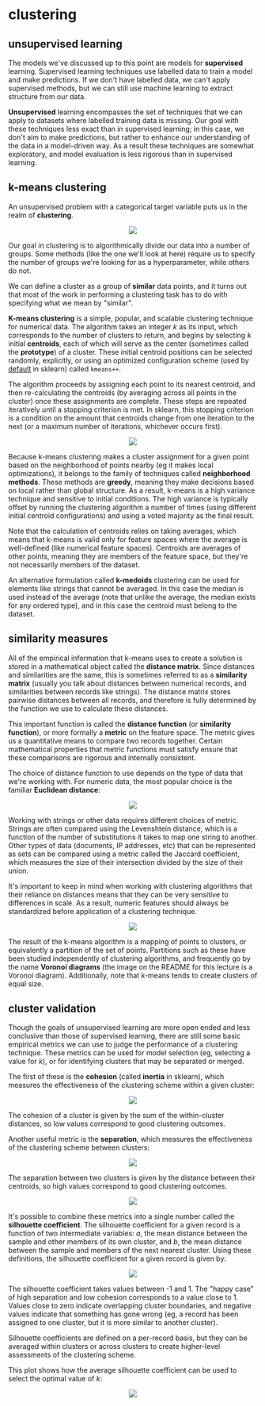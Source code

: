 <!-- author: Jason Dolatshahi -->

# clustering

## unsupervised learning

The models we've discussed up to this point are models for **supervised**
learning. Supervised learning techniques use labelled data to train a model and
make predictions. If we don't have labelled data, we can't apply supervised
methods, but we can still use machine learning to extract structure from our
data.

**Unsupervised** learning encompasses the set of techniques that we can apply
to datasets where labelled training data is missing. Our goal with these
techniques less exact than in supervised learning; in this case, we don't aim
to make predictions, but rather to enhance our understanding of the data in a 
model-driven way. As a result these techniques are somewhat exploratory, and
model evaluation is less rigorous than in supervised learning.

## k-means clustering

An unsupervised problem with a categorical target variable puts us in the realm
of **clustering**.

<p align="center">
<img src="../images/table.png">

Our goal in clustering is to algorithmically divide our data into a number of
groups. Some methods (like the one we'll look at here) require us to specify
the number of groups we're looking for as a hyperparameter, while others do not.

We can define a cluster as a group of **similar** data points, and it turns out
that most of the work in performing a clustering task has to do with specifying
what we mean by "similar".

**K-means clustering** is a simple, popular, and scalable clustering technique
for numerical data. The algorithm takes an integer *k* as its input, which
corresponds to the number of clusters to return, and begins by selecting *k*
initial **centroids**, each of which will serve as the center (sometimes called
the **prototype**) of a cluster. These initial centroid positions can be selected
randomly, explicitly, or using an optimized configuration scheme (used by
[default](http://scikit-learn.org/stable/modules/generated/sklearn.cluster.KMeans.html)
in sklearn) called `kmeans++`.

The algorithm proceeds by assigning each point to its nearest centroid, and then
re-calculating the centroids (by averaging across all points in the cluster) once
these assignments are complete. These steps are repeated iteratively until a stopping
criterion is met. In sklearn, this stopping criterion is a condition on the amount
that centroids change from one iteration to the next (or a maximum number of
iterations, whichever occurs first).

<p align="center">
<img src="../images/kmeans_iters.png">

Because k-means clustering makes a cluster assignment for a given point based on
the neighborhood of points nearby (eg it makes local optimizations), it belongs
to the family of techniques called **neighborhood methods**. These methods are
**greedy**, meaning they make decisions based on local rather than global
structure. As a result, k-means is a high variance technique and sensitive to
initial conditions. The high variance is typically offset by running the
clustering algorithm a number of times (using different initial centroid
configurations) and using a voted majority as the final result.

Note that the calculation of centroids relies on taking averages, which means
that k-means is valid only for feature spaces where the average is
well-defined (like numerical feature spaces). Centroids are averages of other
points, meaning they are members of the feature space, but they're not
necessarily members of the dataset.

An alternative formulation called **k-medoids** clustering can be used for
elements like strings that cannot be averaged. In this case the median is used
instead of the average (note that unlike the average, the median exists for any
ordered type), and in this case the centroid must belong to the dataset.

## similarity measures

All of the empirical information that k-means uses to create a solution is
stored in a mathematical object called the **distance matrix**. Since distances
and similarities are the same, this is sometimes referred to as a
**similarity matrix** (usually you talk about distances between numerical
records, and similarities between records like strings). The distance matrix
stores pairwise distances between all records, and therefore is fully
determined by the function we use to calculate these distances.

This important function is called the **distance function** (or **similarity
function**), or more formally a **metric** on the feature space. The metric gives
us a quantitative means to compare two records together. Certain mathematical
properties that metric functions must satisfy ensure that these comparisons are
rigorous and internally consistent.

The choice of distance function to use depends on the type of data that we're
working with. For numeric data, the most popular choice is the familiar
**Euclidean distance**:

<p align="center">
<img src="../images/euclidean.png">

Working with strings or other data requires different choices of metric.
Strings are often compared using the Levenshtein distance, which is a function
of the number of substitutions it takes to map one string to another. Other
types of data (documents, IP addresses, etc) that can be represented as sets
can be compared using a metric called the Jaccard coefficient, which measures
the size of their intersection divided by the size of their union.

It's important to keep in mind when working with clustering algorithms that
their reliance on distances means that they can be very sensitive to
differences in scale. As a result, numeric features should always be
standardized before application of a clustering technique.

<p align="center">
<img src="../images/clust_scale.png">

The result of the k-means algorithm is a mapping of points to clusters, or
equivalently a partition of the set of points. Partitions such as these have
been studied independently of clustering algorithms, and frequently go by the
name **Voronoi diagrams** (the image on the README for this lecture is a
Voronoi diagram). Additionally, note that k-means tends to create clusters
of equal size.

## cluster validation

Though the goals of unsupervised learning are more open ended and less
conclusive than those of supervised learning, there are still some basic
empirical metrics we can use to judge the performance of a clustering
technique. These metrics can be used for model selection (eg, selecting a value
for *k*), or for identifying clusters that may be separated or merged.

The first of these is the **cohesion** (called **inertia** in sklearn), which
measures the effectiveness of the clustering scheme within a given cluster:

<p align="center">
<img src="../images/cohesion.png">

The cohesion of a cluster is given by the sum of the within-cluster distances,
so low values correspond to good clustering outcomes.

Another useful metric is the **separation**, which measures the effectiveness
of the clustering scheme between clusters:

<p align="center">
<img src="../images/separation.png">

The separation between two clusters is given by the distance between their
centroids, so high values correspond to good clustering outcomes.

<p align="center">
<img src="../images/cluster_validation.png">

It's possible to combine these metrics into a single number called the
**silhouette coefficient**. The silhouette coefficient for a given record is a
function of two intermediate variables: *a*, the mean distance between the
sample and other members of its own cluster, and *b*, the mean distance between the
sample and members of the next nearest cluster. Using these definitions, the
silhouette coefficient for a given record is given by:

<p align="center">
<img src="../images/cluster_scc.png">

The silhouette coefficient takes values between -1 and 1. The "happy case" of
high separation and low cohesion corresponds to a value close to 1. Values
close to zero indicate overlapping cluster boundaries, and negative
values indicate that something has gone wrong (eg, a record has been assigned
to one cluster, but it is more similar to another cluster).

Silhouette coefficients are defined on a per-record basis, but they can be
averaged within clusters or across clusters to create higher-level assessments
of the clustering scheme.

This plot shows how the average silhouette coefficient can be used to select
the optimal value of *k*:

<p align="center">
<img src="../images/clust_model_selection.png">
